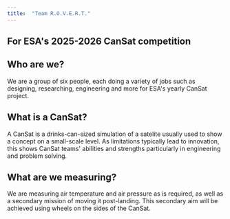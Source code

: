 ```yaml
---
title:  "Team R.O.V.E.R.T."
---
```

## For ESA's 2025-2026 CanSat competition

## Who are we?
We are a group of six people, each doing a variety of jobs such as designing, researching, engineering and more for ESA's yearly CanSat project.

## What is a CanSat?
A CanSat is a drinks-can-sized simulation of a satelite usually used to show a concept on a small-scale level. As limitations typically lead to innovation, this shows CanSat teams' abilities and strengths particularly in engineering and problem solving.

## What are we measuring?
We are measuring air temperature and air pressure as is required, as well as a secondary mission of moving it post-landing. This secondary aim will be achieved using wheels on the sides of the CanSat.

